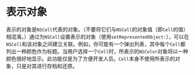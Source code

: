 # 表示对象

表示的对象是`NSCell`代表的对象。（不要将它们与`NSCell`的对象值（即`Cell`的值）相混淆。）通过为`NSCell`设置表示的对象（使用`setRepresentedObject:`），可以在`NSCell`和该对象之间建立关联。例如，你可能有一个弹出列表，其中每个`Cell`都列出一种颜色作为标题。当用户选择一个`Cell`时，所表示的`NSColor`对象将以一种颜色很好地显示。此功能仅是为了方便开发人员。`Cell`本身不使用所表示的对象，只是对其进行存档和还原。
